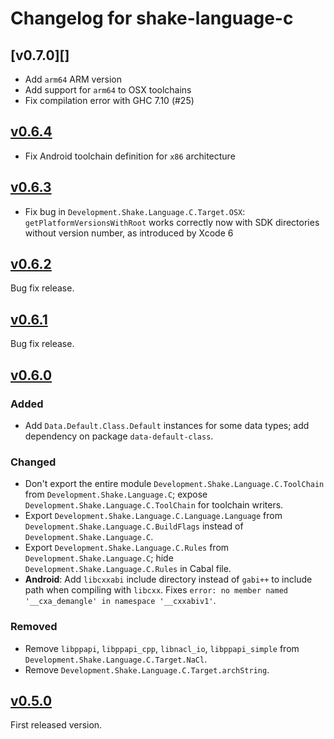 # Changelog for shake-language-c

## [v0.7.0][]

* Add `arm64` ARM version
* Add support for `arm64` to OSX toolchains
* Fix compilation error with GHC 7.10 (#25)

## [v0.6.4][]

* Fix Android toolchain definition for `x86` architecture

## [v0.6.3][]

* Fix bug in `Development.Shake.Language.C.Target.OSX`: `getPlatformVersionsWithRoot` works correctly now with SDK directories without version number, as introduced by Xcode 6

## [v0.6.2][]

Bug fix release.

## [v0.6.1][]

Bug fix release.

## [v0.6.0][]

### Added

* Add `Data.Default.Class.Default` instances for some data types; add dependency on package `data-default-class`.

### Changed

* Don't export the entire module `Development.Shake.Language.C.ToolChain` from `Development.Shake.Language.C`; expose `Development.Shake.Language.C.ToolChain` for toolchain writers.
* Export `Development.Shake.Language.C.Language.Language` from `Development.Shake.Language.C.BuildFlags` instead of `Development.Shake.Language.C`.
* Export `Development.Shake.Language.C.Rules` from `Development.Shake.Language.C`; hide `Development.Shake.Language.C.Rules` in Cabal file.
* **Android**: Add `libcxxabi` include directory instead of `gabi++` to include path when compiling with `libcxx`. Fixes `error: no member named '__cxa_demangle' in namespace '__cxxabiv1'`.

### Removed

* Remove `libppapi`, `libppapi_cpp`, `libnacl_io`, `libppapi_simple` from `Development.Shake.Language.C.Target.NaCl`.
* Remove `Development.Shake.Language.C.Target.archString`.

## [v0.5.0][]

First released version.

[v0.6.4]: https://github.com/samplecount/shake-language-c/tree/v0.6.4
[v0.6.3]: https://github.com/samplecount/shake-language-c/tree/v0.6.3
[v0.6.2]: https://github.com/samplecount/shake-language-c/tree/v0.6.2
[v0.6.1]: https://github.com/samplecount/shake-language-c/tree/v0.6.1
[v0.6.0]: https://github.com/samplecount/shake-language-c/tree/v0.6.0
[v0.5.0]: https://github.com/samplecount/shake-language-c/tree/v0.5.0
